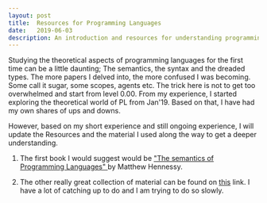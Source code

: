 ```yaml
---
layout: post
title:  Resources for Programming Languages
date:   2019-06-03
description: An introduction and resources for understanding programming languages.
---
```


Studying the theoretical aspects of programming languages for the first time can be a little
daunting; The semantics, the syntax and the dreaded types. The more papers I delved into, the
more confused I was becoming. Some call it sugar, some scopes, agents etc. The trick here is not
to get too overwhelmed and start from level 0.00. From my experience, I started exploring the
theoretical world of PL from Jan'19. Based on that, I have had my own shares of ups and downs.

However, based on my short experience and still ongoing experience, I will update the Resources
and the material I used along the way to get a deeper understanding.

1. The first book I would suggest would be ["The semantics of Programming Languages" ](https://www.scss.tcd.ie/Matthew.Hennessy/splexternal2015/LectureNotes/Notes14%20copy.pdf) by Matthew Hennessy.


2. The other really great collection of material can be found on [this](https://www.scss.tcd.ie/Matthew.Hennessy/splexternal2015/reading.php) link. I have a lot of catching up to do and I am trying to do so slowly. 
